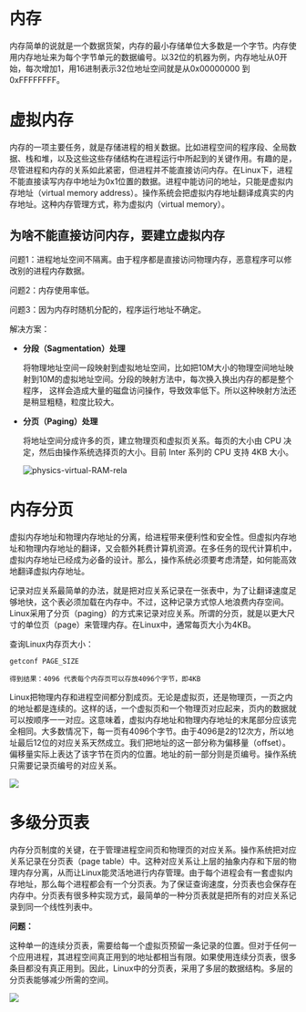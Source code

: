 # 内存

​	内存简单的说就是一个数据货架，内存的最小存储单位大多数是一个字节。内存使用内存地址来为每个字节单元的数据编号。以32位的机器为例，内存地址从0开始，每次增加1，用16进制表示32位地址空间就是从0x00000000 到0xFFFFFFFF。

# 虚拟内存

​	内存的一项主要任务，就是存储进程的相关数据。比如进程空间的程序段、全局数据、栈和堆，以及这些这些存储结构在进程运行中所起到的关键作用。有趣的是，尽管进程和内存的关系如此紧密，但进程并不能直接访问内存。在Linux下，进程不能直接读写内存中地址为0x1位置的数据。进程中能访问的地址，只能是虚拟内存地址（virtual memory address）。操作系统会把虚拟内存地址翻译成真实的内存地址。这种内存管理方式，称为虚拟内（virtual memory）。

## 为啥不能直接访问内存，要建立虚拟内存

问题1：进程地址空间不隔离。由于程序都是直接访问物理内存，恶意程序可以修改别的进程内存数据。

问题2：内存使用率低。

问题3：因为内存时随机分配的，程序运行地址不确定。

解决方案：

- **分段（Sagmentation）处理**

  将物理地址空间一段映射到虚拟地址空间，比如把10M大小的物理空间地址映射到10M的虚拟地址空间。分段的映射方法中，每次换入换出内存的都是整个程序， 这样会造成大量的磁盘访问操作，导致效率低下。所以这种映射方法还是稍显粗糙，粒度比较大。

- **分页（Paging）处理**

  将地址空间分成许多的页，建立物理页和虚拟页关系。每页的大小由 CPU 决定，然后由操作系统选择页的大小。目前 Inter 系列的 CPU 支持 4KB 大小。

  ![physics-virtual-RAM-rela](C:\Users\Administrator\Desktop\physics-virtual-RAM-rela.png)

# 内存分页

虚拟内存地址和物理内存地址的分离，给进程带来便利性和安全性。但虚拟内存地址和物理内存地址的翻译，又会额外耗费计算机资源。在多任务的现代计算机中，虚拟内存地址已经成为必备的设计。那么，操作系统必须要考虑清楚，如何能高效地翻译虚拟内存地址。

​	记录对应关系最简单的办法，就是把对应关系记录在一张表中，为了让翻译速度足够地快，这个表必须加载在内存中。不过，这种记录方式惊人地浪费内存空间。Linux采用了分页（paging）的方式来记录对应关系。所谓的分页，就是以更大尺寸的单位页（page）来管理内存。在Linux中，通常每页大小为4KB。

查询Linux内存页大小：

```
getconf PAGE_SIZE

得到结果：4096 代表每个内存页可以存放4096个字节，即4KB
```

Linux把物理内存和进程空间都分割成页。无论是虚拟页，还是物理页，一页之内的地址都是连续的。这样的话，一个虚拟页和一个物理页对应起来，页内的数据就可以按顺序一一对应。这意味着，虚拟内存地址和物理内存地址的末尾部分应该完全相同。大多数情况下，每一页有4096个字节。由于4096是2的12次方，所以地址最后12位的对应关系天然成立。我们把地址的这一部分称为偏移量（offset）。偏移量实际上表达了该字节在页内的位置。地址的前一部分则是页编号。操作系统只需要记录页编号的对应关系。

![](E:\project\study-doc\doc\image\os\linux-page-rela.png)

# 多级分页表

内存分页制度的关键，在于管理进程空间页和物理页的对应关系。操作系统把对应关系记录在分页表（page table）中。这种对应关系让上层的抽象内存和下层的物理内存分离，从而让Linux能灵活地进行内存管理。由于每个进程会有一套虚拟内存地址，那么每个进程都会有一个分页表。为了保证查询速度，分页表也会保存在内存中。分页表有很多种实现方式，最简单的一种分页表就是把所有的对应关系记录到同一个线性列表中。

**问题：** 

这种单一的连续分页表，需要给每一个虚拟页预留一条记录的位置。但对于任何一个应用进程，其进程空间真正用到的地址都相当有限。如果使用连续分页表，很多条目都没有真正用到。因此，Linux中的分页表，采用了多层的数据结构。多层的分页表能够减少所需的空间。

![](E:\project\study-doc\doc\image\os\linux-page-level-rela.png)